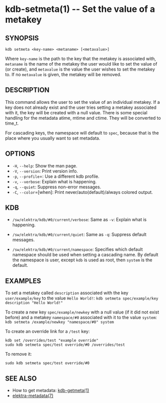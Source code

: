 kdb-setmeta(1) -- Set the value of a metakey
=============================================

## SYNOPSIS

`kdb setmeta <key-name> <metaname> [<metavalue>]`

Where `key-name` is the path to the key that the metakey is associated with,
`metaname` is the name of the metakey the user would like to set the value of (or create),
and `metavalue` is the value the user wishes to set the metakey to.
If no `metavalue` is given, the metakey will be removed.

## DESCRIPTION

This command allows the user to set the value of an individual metakey.
If a key does not already exist and the user tries setting a metakey associated with it, the key will be created with a null value.
There is some special handling for the metadata atime, mtime and ctime. They will be converted to time_t.

For cascading keys, the namespace will default to `spec`, because
that is the place where you usually want to set metadata.

## OPTIONS

- `-H`, `--help`:
  Show the man page.
- `-V`, `--version`:
  Print version info.
- `-p`, `--profile`=<profile>:
  Use a different kdb profile.
- `-v`, `--verbose`:
  Explain what is happening.
- `-q`, `--quiet`:
  Suppress non-error messages.
- `-C`, `--color`=[when]:
  Print never/auto(default)/always colored output.

## KDB

- `/sw/elektra/kdb/#0/current/verbose`:
  Same as `-v`: Explain what is happening.

- `/sw/elektra/kdb/#0/current/quiet`:
  Same as `-q`: Suppress default messages.

- `/sw/elektra/kdb/#0/current/namespace`:
  Specifies which default namespace should be used when setting a cascading name.
  By default the namespace is user, except `kdb` is used as root, then `system`
  is the default.


## EXAMPLES

To set a metakey called `description` associated with the key `user/example/key` to the value `Hello World!`:
`kdb setmeta spec/example/key description "Hello World!"`

To create a new key `spec/example/newkey` with a null value (if it did not exist before)
and a metakey `namespace/#0` associated with it to the value `system`:
`kdb setmeta /example/newkey "namespace/#0" system`

To create an override link for a `/test` key:

	kdb set /overrides/test "example override"
	sudo kdb setmeta spec/test override/#0 /overrides/test

To remove it:

	sudo kdb setmeta spec/test override/#0

## SEE ALSO

- How to get metadata: [kdb-getmeta(1)](kdb-getmeta.md)
- [elektra-metadata(7)](elektra-metadata.md)
